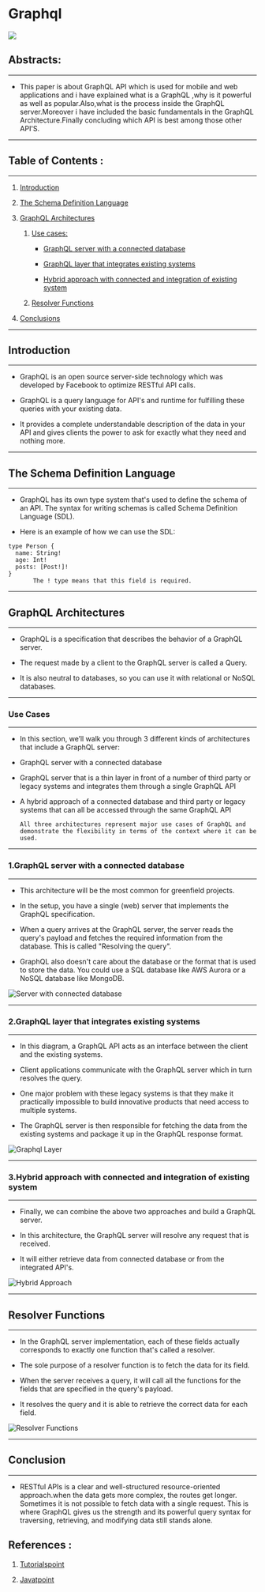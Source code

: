 # Graphql #

![](https://res.cloudinary.com/codersociety/image/fetch/f_webp,ar_16:9,c_fill,w_1140/https://cdn.codersociety.com/uploads/graphql-reasons.png)

## Abstracts:
---
- This paper is about GraphQL API which is used for mobile and web applications and i have explained what is a GraphQL ,why is it powerful as well as popular.Also,what is the process inside the GraphQL server.Moreover i have included the basic fundamentals in the GraphQL Architecture.Finally concluding which API is best among those other API'S.

---
## Table of Contents :
---

  1. [Introduction](#introduction)

  1. [The Schema Definition Language](#the-schema-definition-language)

  1. [GraphQL Architectures](#graphql-architectures)
      1. [Use cases:](#use-cases)
          - [GraphQL server with a connected database](#1graphql-server-with-a-connected-database)

          - [GraphQL layer that integrates existing systems](#2graphql-layer-that-integrates-existing-systems)

          - [Hybrid approach with connected and integration of existing system](#3hybrid-approach-with-connected-and-integration-of-existing-system)

      1. [Resolver Functions](#resolver-functions)

  1. [Conclusions](#conclusion) 

---
  ## Introduction 
 ---

 - GraphQL is an open source server-side technology which was developed by Facebook to optimize RESTful API calls.
 
 - GraphQL is a query language for API's and runtime for fulfilling these queries with your existing data.
     
- It provides a complete understandable description of the data in your API and gives clients the power to ask for exactly what they need and nothing more.

 ---
 ## The Schema Definition Language       
 ---

 - GraphQL has its own type system that's used to define the schema of an API. The syntax for writing schemas is called Schema Definition Language (SDL).

- Here is an example of how we can use the SDL:

``` Js
type Person {
  name: String!
  age: Int!
  posts: [Post!]!
} 
       The ! type means that this field is required.
```
---
## GraphQL  Architectures
---

- GraphQL is a specification that describes the behavior of a GraphQL server.

- The request made by a client to the GraphQL server is called a Query.

- It is also neutral to databases, so you can use it with relational or NoSQL databases.
---
### Use Cases 
---
- In this section, we’ll walk you through 3 different kinds of architectures that include a GraphQL server:

- GraphQL server with a connected database

- GraphQL server that is a thin layer in front of a number of third party or legacy systems and integrates them through a single GraphQL API

- A hybrid approach of a connected database and third party or legacy systems that can all be accessed through the same GraphQL API

      All three architectures represent major use cases of GraphQL and demonstrate the flexibility in terms of the context where it can be used.
---
### 1.GraphQL server with a connected database
---

- This architecture will be the most common for greenfield projects. 

- In the setup, you have a single (web) server that implements the GraphQL specification.

- When a query arrives at the GraphQL server, the server reads the query's payload and fetches the required information from the database. This is called  "Resolving the query".

- GraphQL also doesn't care about the database or the format that is used to store the data. You could use a SQL database like AWS Aurora or a NoSQL database like MongoDB.


 ![Server with connected database](https://i.imgur.com/cRE6oeb.png)

---
 ### 2.GraphQL layer that integrates existing systems
---
- In this diagram, a GraphQL API acts as an interface between the client and the existing systems. 

- Client applications communicate with the GraphQL server which in turn resolves the query.

- One major problem with these legacy systems is that they make it practically impossible to build innovative products that need access to multiple systems.

- The GraphQL server is then responsible for fetching the data from the existing systems and package it up in the GraphQL response format.


![Graphql Layer](https://i.imgur.com/zQggcSX.png)

---
### 3.Hybrid approach with connected and integration of existing system
---

- Finally, we can combine the above two approaches and build a GraphQL server.

- In this architecture, the GraphQL server will resolve any request that is received.

- It will either retrieve data from connected database or from the integrated API's. 

![Hybrid Approach](https://i.imgur.com/73dByTz.png)

---
## Resolver Functions

---
- In the GraphQL server implementation, each of these fields actually corresponds to exactly one function that's called a resolver. 

- The sole purpose of a resolver function is to fetch the data for its field.

- When the server receives a query, it will call all the functions for the fields that are specified in the query's payload.

- It resolves the query and it is able to retrieve the correct data for each field.

![Resolver Functions](https://i.imgur.com/e1gBEP5.png)

---
## Conclusion 
---

- RESTful APIs is a clear and well-structured resource-oriented approach.when the data gets more complex, the routes get longer. Sometimes it is not possible to fetch data with a single request. This is where GraphQL gives us the strength and its powerful query syntax for traversing, retrieving, and modifying data still stands alone. 
 

## References :

1. [Tutorialspoint](https://www.tutorialspoint.com/graphql/index.htm) 

1. [Javatpoint](javatpoint.com/graphql-architecture)